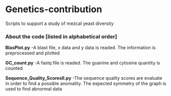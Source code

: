 # Genetics-contribution
Scripts to support a study of mezcal yeast diversity

### About the code [listed in alphabetical order]

**BlasPlot.py**
-A blast file, x data and y data is readed. The information is preprocessed and plotted

**GC_count.py**
-A fastq file is readed. The guanine and cytosine quantity is counted

**Sequence_Quality_ScoresII.py**
-The sequence quality scores are evaluate in order to find a possible anomality. The expected symmetry of the graph is used to find abnormal data
